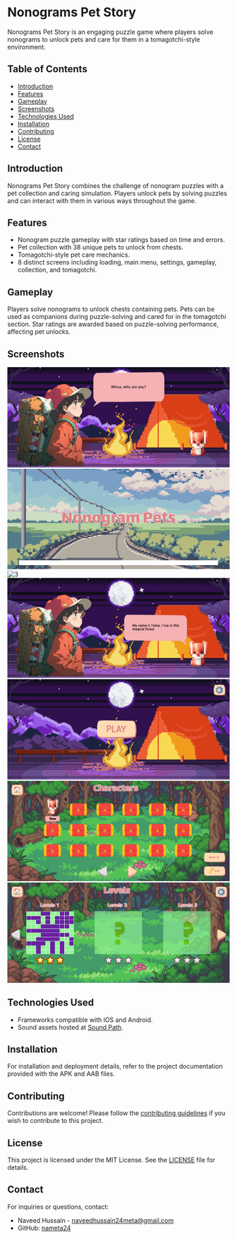 # Nonograms Pet Story

Nonograms Pet Story is an engaging puzzle game where players solve nonograms to unlock pets and care for them in a tomagotchi-style environment.

## Table of Contents

- [Introduction](#introduction)
- [Features](#features)
- [Gameplay](#gameplay)
- [Screenshots](#screenshots)
- [Technologies Used](#technologies-used)
- [Installation](#installation)
- [Contributing](#contributing)
- [License](#license)
- [Contact](#contact)

## Introduction

Nonograms Pet Story combines the challenge of nonogram puzzles with a pet collection and caring simulation. Players unlock pets by solving puzzles and can interact with them in various ways throughout the game.

## Features

- Nonogram puzzle gameplay with star ratings based on time and errors.
- Pet collection with 38 unique pets to unlock from chests.
- Tomagotchi-style pet care mechanics.
- 8 distinct screens including loading, main menu, settings, gameplay, collection, and tomagotchi.

## Gameplay

Players solve nonograms to unlock chests containing pets. Pets can be used as companions during puzzle-solving and cared for in the tomagotchi section. Star ratings are awarded based on puzzle-solving performance, affecting pet unlocks.

## Screenshots

![1](https://github.com/nameta24/Nonograms-Pets/blob/New/Images/Loading.png)
![2](https://github.com/nameta24/Nonograms-Pets/blob/New/Images/Loading-4.png)
![3](https://github.com/nameta24/Nonograms-Pets/blob/New/Images/Loading-2.png)
![4](https://github.com/nameta24/Nonograms-Pets/blob/New/Images/Loading-1.png)
![5](https://github.com/nameta24/Nonograms-Pets/blob/New/Images/Loading-3.png)
![6](https://github.com/nameta24/Nonograms-Pets/blob/New/Images/Loading-6.png)
![5](https://github.com/nameta24/Nonograms-Pets/blob/New/Images/Loading-7.png)



## Technologies Used

- Frameworks compatible with iOS and Android.
- Sound assets hosted at [Sound Path](https://drive.google.com/drive/folders/1UxpRFjeRCosJiKAiVDA5JCeHs_kON4k4?usp=drive_link).

## Installation

For installation and deployment details, refer to the project documentation provided with the APK and AAB files.

## Contributing

Contributions are welcome! Please follow the [contributing guidelines](CONTRIBUTING.md) if you wish to contribute to this project.

## License

This project is licensed under the MIT License. See the [LICENSE](LICENSE) file for details.

## Contact

For inquiries or questions, contact:

- Naveed Hussain - [naveedhussain24meta@gmail.com](mailto:youremail@gmail.com)
- GitHub: [nameta24](https://github.com/yourusername)
